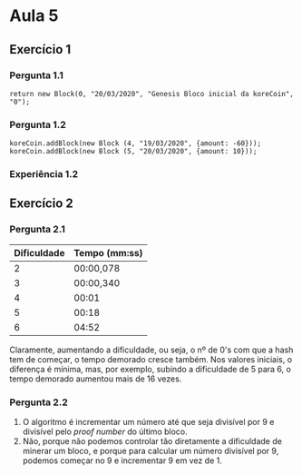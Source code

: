 # Aula 5

## Exercício 1

### Pergunta 1.1

```
return new Block(0, "20/03/2020", "Genesis Bloco inicial da koreCoin", "0");

```

### Pergunta 1.2

```
koreCoin.addBlock(new Block (4, "19/03/2020", {amount: -60}));
koreCoin.addBlock(new Block (5, "20/03/2020", {amount: 10}));
```

### Experiência 1.2

## Exercício 2

### Pergunta 2.1

| Dificuldade | Tempo (mm:ss) |
| ----------- | ------------- |
| 2           | 00:00,078     |
| 3           | 00:00,340     |
| 4           | 00:01         |
| 5           | 00:18         |
| 6           | 04:52         |

Claramente, aumentando a dificuldade, ou seja, o nº de 0's com que a hash tem de começar, o tempo demorado cresce também. Nos valores iniciais, o diferença é mínima, mas, por exemplo, subindo a dificuldade de 5 para 6, o tempo demorado aumentou mais de 16 vezes.

### Pergunta 2.2

1. O algoritmo é incrementar um número até que seja divisível por 9 e divisível pelo _proof number_ do último bloco.
2. Não, porque não podemos controlar tão diretamente a dificuldade de minerar um bloco, e porque para calcular um número divisível por 9, podemos começar no 9 e incrementar 9 em vez de 1.
